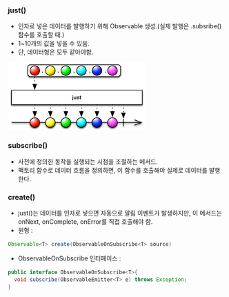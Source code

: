 ### just()

+ 인자로 넣은 데이터를 발행하기 위해 Observable 생성.(실제 발행은 .subsribe()함수를 호출할 때.)
+ 1~10개의 값을 넣을 수 있음.
+ 단, 데이터형은 모두 같아야함.

![just_marble_diagram](.\just_marble_diagram.png)

### subscribe()

+ 사전에 정의한 동작을 실행되는 시점을 조절하는 메서드.
+ 팩토리 함수로 데이터 흐름을 정의하면, 이 함수를 호출해야 실제로 데이터를 발행한다.

### create()

+ just()는 데이터를 인자로 넣으면 자동으로 알림 이벤트가 발생하지만, 이 메서드는 onNext, onComplete, onError를 직접 호출해야 함.
+ 원형 : 

```java
Observable<T> create(ObservableOnSubscribe<T> source)
```

+ ObservableOnSubscribe 인터페이스 : 

```java
public interface ObservableOnSubscribe<T>{
  void subscribe(ObservableEmitter<T> e) throws Exception;
}
```

